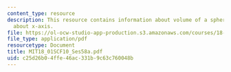 ```yaml
---
content_type: resource
description: This resource contains information about volume of a sphere, revolving
  about x-axis.
file: https://ol-ocw-studio-app-production.s3.amazonaws.com/courses/18-01sc-single-variable-calculus-fall-2010/c25d26b04ffe46ac331b9c63c760048b_MIT18_01SCF10_Ses58a.pdf
file_type: application/pdf
resourcetype: Document
title: MIT18_01SCF10_Ses58a.pdf
uid: c25d26b0-4ffe-46ac-331b-9c63c760048b
---
```

